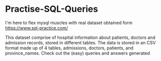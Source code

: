 # Practise-SQL-Queries
I'm here to flex mysql muscles with real dataset obtained form https://www.sql-practice.com/

This dataset comprise of hospital information about patients, doctors and admission records, stored in different tables.
The data is stored in an CSV format made up of 4 tables, admissions, doctors, patients, and province_names.
Check out the (easy) queries and answers generated
